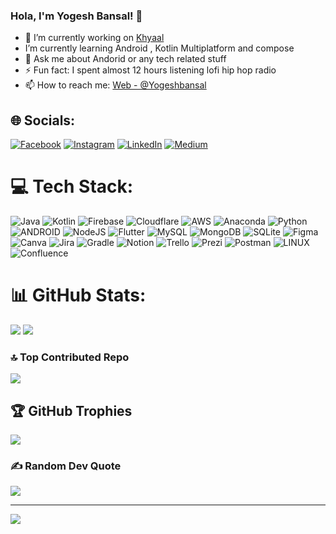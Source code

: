 ### Hola, I'm Yogesh Bansal! 👋

- 🔭 I’m currently working on [Khyaal](https://www.khyaal.com)
- I’m currently learning Android , Kotlin Multiplatform and compose
- 💬 Ask me about Andorid or any tech related stuff
- ⚡ Fun fact: I spent almost 12 hours listening lofi hip hop radio
- 📫 How to reach me: [Web - @Yogeshbansal](https://helloyogesh.info/)

## 🌐 Socials:
[![Facebook](https://img.shields.io/badge/Facebook-%231877F2.svg?logo=Facebook&logoColor=white)](https://www.facebook.com/devyogy) [![Instagram](https://img.shields.io/badge/Instagram-%23E4405F.svg?logo=Instagram&logoColor=white)](https://www.instagram.com/_yogesh_bansal_/) [![LinkedIn](https://img.shields.io/badge/LinkedIn-%230077B5.svg?logo=linkedin&logoColor=white)](https://linkedin.com/in/https://www.linkedin.com/in/yogesh-bansal-988a87155/) [![Medium](https://img.shields.io/badge/Medium-12100E?logo=medium&logoColor=white)](https://medium.com/@https://medium.com/@bansal.yogesh940) 

# 💻 Tech Stack:
![Java](https://img.shields.io/badge/java-%23ED8B00.svg?style=for-the-badge&logo=java&logoColor=white) ![Kotlin](https://img.shields.io/badge/kotlin-%230095D5.svg?style=for-the-badge&logo=kotlin&logoColor=white) ![Firebase](https://img.shields.io/badge/firebase-%23039BE5.svg?style=for-the-badge&logo=firebase) ![Cloudflare](https://img.shields.io/badge/Cloudflare-F38020?style=for-the-badge&logo=Cloudflare&logoColor=white) ![AWS](https://img.shields.io/badge/AWS-%23FF9900.svg?style=for-the-badge&logo=amazon-aws&logoColor=white) ![Anaconda](https://img.shields.io/badge/Anaconda-%2344A833.svg?style=for-the-badge&logo=anaconda&logoColor=white) ![Python](https://img.shields.io/badge/python-3670A0?style=for-the-badge&logo=python&logoColor=ffdd54) ![ANDROID](https://img.shields.io/badge/android-%2320232a.svg?style=for-the-badge&logo=android&logoColor=%a4c639) ![NodeJS](https://img.shields.io/badge/node.js-6DA55F?style=for-the-badge&logo=node.js&logoColor=white) ![Flutter](https://img.shields.io/badge/Flutter-%2302569B.svg?style=for-the-badge&logo=Flutter&logoColor=white) ![MySQL](https://img.shields.io/badge/mysql-%2300f.svg?style=for-the-badge&logo=mysql&logoColor=white) ![MongoDB](https://img.shields.io/badge/MongoDB-%234ea94b.svg?style=for-the-badge&logo=mongodb&logoColor=white) ![SQLite](https://img.shields.io/badge/sqlite-%2307405e.svg?style=for-the-badge&logo=sqlite&logoColor=white) 	![Figma](https://img.shields.io/badge/figma-%23F24E1E.svg?style=for-the-badge&logo=figma&logoColor=white) ![Canva](https://img.shields.io/badge/Canva-%2300C4CC.svg?style=for-the-badge&logo=Canva&logoColor=white) ![Jira](https://img.shields.io/badge/jira-%230A0FFF.svg?style=for-the-badge&logo=jira&logoColor=white) ![Gradle](https://img.shields.io/badge/Gradle-02303A.svg?style=for-the-badge&logo=Gradle&logoColor=white) ![Notion](https://img.shields.io/badge/Notion-%23000000.svg?style=for-the-badge&logo=notion&logoColor=white) ![Trello](https://img.shields.io/badge/Trello-%23026AA7.svg?style=for-the-badge&logo=Trello&logoColor=white) ![Prezi](https://img.shields.io/badge/Prezi-%23000000.svg?style=for-the-badge&logo=Prezi&logoColor=white) ![Postman](https://img.shields.io/badge/Postman-FF6C37?style=for-the-badge&logo=postman&logoColor=white) ![LINUX](https://img.shields.io/badge/Linux-FCC624?style=for-the-badge&logo=linux&logoColor=black) ![Confluence](https://img.shields.io/badge/confluence-%23172BF4.svg?style=for-the-badge&logo=confluence&logoColor=white)


# 📊 GitHub Stats:
<img src="https://github-readme-stats.vercel.app/api/top-langs/?username=yogesh-7&amp;theme=dark&amp;hide_langs_below=1%22%20style=%22max-width:100%">
<img src="https://github-readme-stats.vercel.app/api?username=yogesh-7&&show_icons=true&title_color=ffffff&icon_color=79FE96&text_color=daf7dc&bg_color=191919">

### 🔝 Top Contributed Repo
![](https://github-contributor-stats.vercel.app/api?username=yogesh-7&limit=5&theme=dark&combine_all_yearly_contributions=true)


## 🏆 GitHub Trophies
![](https://github-profile-trophy.vercel.app/?username=yogesh-7&theme=radical&no-frame=false&no-bg=true&margin-w=4)

### ✍️ Random Dev Quote
![](https://quotes-github-readme.vercel.app/api?type=horizontal&theme=radical)

---
[![](https://visitcount.itsvg.in/api?id=yogesh-7&icon=0&color=0)](https://visitcount.itsvg.in)

<!-- Proudly created with GPRM ( https://gprm.itsvg.in ) -->
